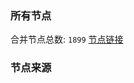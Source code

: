 ### 所有节点
合并节点总数: `1899`
[节点链接](https://raw.githubusercontent.com/rzhy1/11/master/sub/sub_merge_base64.txt)

### 节点来源
